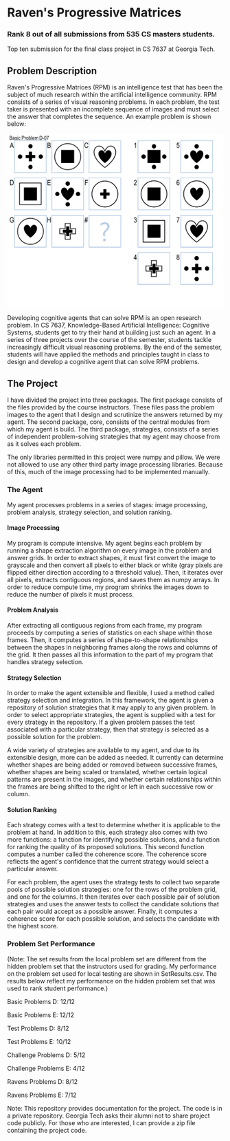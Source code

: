# Raven's Progressive Matrices
### Rank 8 out of all submissions from 535 CS masters students.
Top ten submission for the final class project in CS 7637 at Georgia Tech.

## Problem Description

Raven's Progressive Matrices (RPM) is an intelligence test that has been the subject of much research within the artificial intelligence community. RPM consists of a series of visual reasoning problems. In each problem, the test taker is presented with an incomplete sequence of images and must select the answer that completes the sequence. An example problem is shown below:

![alt text](https://github.com/csvw/Ravens-Progressive-Matrices-Frontend/blob/main/Basic%20Problem%20D-07.PNG)

Developing cognitive agents that can solve RPM is an open research problem. In CS 7637, Knowledge-Based Artificial Intelligence: Cognitive Systems, students get to try their hand at building just such an agent. In a series of three projects over the course of the semester, students tackle increasingly difficult visual reasoning problems. By the end of the semester, students will have applied the methods and principles taught in class to design and develop a cognitive agent that can solve RPM problems.

## The Project

I have divided the project into three packages. The first package consists of the files provided by the course instructors. These files pass the problem images to the agent that I design and scrutinize the answers returned by my agent. The second package, core, consists of the central modules from which my agent is build. The third package, strategies, consists of a series of independent problem-solving strategies that my agent may choose from as it solves each problem.

The only libraries permitted in this project were numpy and pillow. We were not allowed to use any other third party image processing libraries. Because of this, much of the image processing had to be implemented manually.

### The Agent

My agent processes problems in a series of stages: image processing, problem analysis, strategy selection, and solution ranking.

#### Image Processing

My program is compute intensive. My agent begins each problem by running a shape extraction algorithm on every image in the problem and answer grids. In order to extract shapes, it must first convert the image to grayscale and then convert all pixels to either black or white (gray pixels are flipped either direction according to a threshold value). Then, it iterates over all pixels, extracts contiguous regions, and saves them as numpy arrays. In order to reduce compute time, my program shrinks the images down to reduce the number of pixels it must process.

#### Problem Analysis

After extracting all contiguous regions from each frame, my program proceeds by computing a series of statistics on each shape within those frames. Then, it computes a series of shape-to-shape relationships between the shapes in neighboring frames along the rows and columns of the grid. It then passes all this information to the part of my program that handles strategy selection.

#### Strategy Selection

In order to make the agent extensible and flexible, I used a method called strategy selection and integration. In this framework, the agent is given a repository of solution strategies that it may apply to any given problem. In order to select appropriate strategies, the agent is supplied with a test for every strategy in the repository. If a given problem passes the test associated with a particular strategy, then that strategy is selected as a possible solution for the problem.

A wide variety of strategies are available to my agent, and due to its extensible design, more can be added as needed. It currently can determine whether shapes are being added or removed between successive frames, whether shapes are being scaled or translated, whether certain logical patterns are present in the images, and whether certain relationships within the frames are being shifted to the right or left in each successive row or column.

#### Solution Ranking

Each strategy comes with a test to determine whether it is applicable to the problem at hand. In addition to this, each strategy also comes with two more functions: a function for identifying possible solutions, and a function for ranking the quality of its proposed solutions. This second function computes a number called the coherence score. The coherence score reflects the agent's confidence that the current strategy would select a particular answer.

For each problem, the agent uses the strategy tests to collect two separate pools of possible solution strategies: one for the rows of the problem grid, and one for the columns. It then iterates over each possible pair of solution strategies and uses the answer tests to collect the candidate solutions that each pair would accept as a possible answer. Finally, it computes a coherence score for each possible solution, and selects the candidate with the highest score.

### Problem Set Performance
(Note: The set results from the local problem set are different from the hidden problem set that the instructors used for grading. My performance on the problem set used for local testing are shown in SetResults.csv. The results below reflect my performance on the hidden problem set that was used to rank student performance.)

Basic Problems D: 12/12

Basic Problems E: 12/12

Test Problems D: 8/12

Test Problems E: 10/12

Challenge Problems D: 5/12

Challenge Problems E: 4/12

Ravens Problems D: 8/12

Ravens Problems E: 7/12

Note: This repository provides documentation for the project. The code is in a private repository. Georgia Tech asks their alumni not to share project code publicly. For those who are interested, I can provide a zip file containing the project code.

